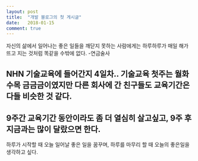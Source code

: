 ```yaml
---
layout: post
title:  "개발 블로그의 첫 게시글"
date:   2018-01-15
comment: true
---
```


<p class="intro"><span class="dropcap">자</span>신의 삶에서 일어나는 좋은 일들을 깨닫지 못하는 사람에게는 하루하루가 매일 해가 뜨고 지는 것처럼 똑같을 수밖에 없다. -연금술사</p>

NHN 기술교육에 들어간지 4일차.. 기술교육 첫주는 월화수목 금금금이였지만
다른 회사에 간 친구들도 교육기간은 다들 비슷한 것 같다.
--
9주간 교육기간 동안이라도 좀 더 열심히 살고싶고, 9주 후 지금과는 많이 달랐으면 한다.
--
하루가 시작할 때 오늘 일어날 좋은 일을 꿈꾸며, 하루를 마무리 할 때 오늘의 좋은일을 생각하고 싶다.
